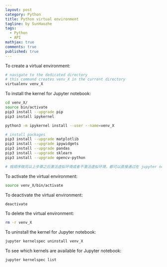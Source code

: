 ```yaml
---
layout: post
category: Python    
title: Python virtual environment  
tagline: by SunHaozhe
tags: 
  - Python 
  - API 
mathjax: true
comments: true
published: true
---
```



To create a virtual environment: 

```bash
# navigate to the dedicated directory 
# this command creates venv_X in the current directory 
virtualenv venv_X
```

To install the kernel for Jupyter notebook:

```bash
cd venv_X/
source bin/activate 
pip3 install --upgrade pip 
pip3 install ipykernel

python3 -m ipykernel install --user --name=venv_X

# install packages
pip3 install --upgrade matplotlib 
pip3 install --upgrade ipywidgets 
pip3 install --upgrade pandas 
pip3 install --upgrade sklearn 
pip3 install --upgrade opencv-python 

# 按顺序做完以上步骤之后激活虚拟环境或者不激活虚拟环境，都可以直接通过在 jupyter notebook 命令进入notebook并选与虚拟环境对应的kernel
```



To activate the virtual environment:

```bash
source venv_X/bin/activate
```

To deactivate the virtual environment:

```bash
deactivate
```

To delete the virtual environment:

```bash
rm -r venv_X
```

To uninstall the kernel for Jupyter notebook:

```bash
jupyter kernelspec uninstall venv_X
```

To see which kernels are available for Jupyter notebook:

```bash
jupyter kernelspec list
```






